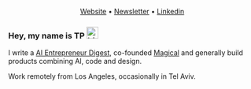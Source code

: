 <p align="center">
  <a href="https://www.talperetz.com">Website</a> •
  <a href="https://aientrepreneur.news/">Newsletter</a> •
  <a href="https://www.linkedin.com/in/talper">Linkedin</a>
</p>

### Hey, my name is TP <img src="https://user-images.githubusercontent.com/1303154/88677602-1635ba80-d120-11ea-84d8-d263ba5fc3c0.gif" width="24px" alt="hi">

I write a [AI Entrepreneur Digest](https://aientrepreneur.news/), co-founded [Magical](http://magical.so/) and generally build products combining AI, code and design.

Work remotely from Los Angeles, occasionally in Tel Aviv.
